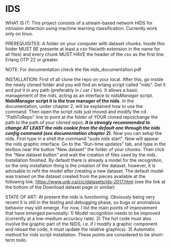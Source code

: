 # IDS
WHAT IS IT:
This project consists of a stream-based network HIDS for intrusion detection using machine learning classification.
Currently work only on linux.

PREREQUISITES:
A folder on your computer with dataset chunks.
Inside this folder MUST BE presente at least a csv file(with extension in the name for all files) and every chunk MUST HAVE the header of the csv as the first line.
Erlang OTP 22 or greater.

NOTE: For documentation check the file nids_documentation.pdf

INSTALLATION:
First of all clone the repo on your local.
After this, go inside the newly cloned folder and you will find an erlang script called "nids".
Get it and put it in any path (preferably in / usr / bin). 
It allows a basic management of the nids, acting as an interface to *nidsManager* script.
**NidsManager script it is the true manager of the nids.**
In the documentation, under chapter 2, will be explained how to use the command.
Then open the script *nids* just moved and modify the cd "PathToRepo" line to point at the folder of YOUR cloned repo(change the path to the path of your cloned repo).
***It is strongly recommended to change AT LEAST the nids cookie from the default one through the nids config command (see documentation chapter 2).*** 
Now you can setup the nids.
First type in a shell the command "sudo nids start". Now will appear the nids graphic interface.
Go to the "Run-time updates" tab, and type in the textbox near the button "New dataset" the folder of your chunks. Then click the "New dataset button" and wait the creation of files used by the nids.
Installation finished.
By default there is already a model for the recognition, so the only installation thing is the creation of the dataset. however, it is advisable to refit the model after creating a new dataset.
The default model was trained on the dataset created from the pieces available at the following link: 
https://www.unb.ca/cic/datasets/ids-2017.html (see the link at the bottom of the Download dataset page or similar)

STATE OF ART:
At present the nids is functioning.
Obviously being very recent it is still in the testing and debugging phase, so bugs or anomalous behavior may still emerge.
For now, I list the main points of improvement that have emerged personally:
    1) Model recognition needs to be improved (currently at a low-medium accuracy rate).
    2) The hot code must also involve the graphic part of the NIDS, i.e. if I modify a graphic component and reload the code, it must update the relative graphics).
    3) Automatic method for nids script installation.
These points are considered to be short-term todo.

